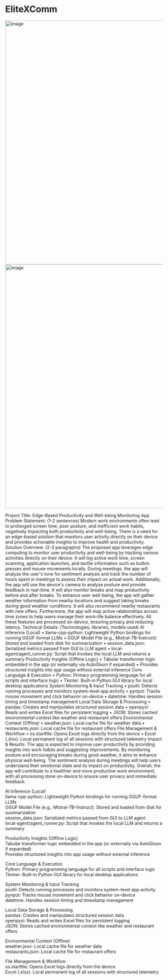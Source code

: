 # EliteXComm


<img width="872" height="779" alt="image" src="https://github.com/user-attachments/assets/2965e84e-eb51-49d9-bb18-d1b145458b84" />

<img width="869" height="779" alt="image" src="https://github.com/user-attachments/assets/9402d94a-2743-4c70-8dd8-9d1692556670" />

Project Title:  Edge-Based Productivity and Well-being Monitoring App
Problem Statement: (1-2 sentences) 
Modern work environments often lead to prolonged screen time, poor posture, and inefficient work habits, negatively impacting both productivity and well-being. There is a need for an edge-based solution that monitors user activity directly on their device and provides actionable insights to improve health and productivity.
Solution Overview: (2-3 paragraphs)
The proposed app leverages edge computing to monitor user productivity and well-being by tracking various activities directly on their device. It will log active work time, screen scanning, application launches, and tactile information such as button presses and mouse movements locally. During meetings, the app will analyze the user's tone for sentiment analysis and track the number of hours spent in meetings to assess their impact on actual work. Additionally, the app will use the device's camera to analyze posture and provide feedback in real-time. It will also monitor breaks and map productivity before and after breaks.
To enhance user well-being, the app will gather weather information from nearby locations and suggest taking breaks during good weather conditions. It will also recommend nearby restaurants with new offers. Furthermore, the app will map active relationships across time zones to help users manage their work-life balance effectively. All these features are processed on-device, ensuring privacy and reducing latency.
Technical Details: (Technologies, libraries, models used) 
AI Inference (Local)
•	llama-cpp-python: Lightweight Python bindings for running GGUF-format LLMs
•	GGUF Model File (e.g., Mistral-7B-Instruct): Stored and loaded from disk for summarization
•	session_data.json: Serialized metrics passed from GUI to LLM agent
•	local-agent/agent_runner.py: Script that invokes the local LLM and returns a summary
Productivity Insights (Offline Logic)
•	Tabular transformer logic embedded in the app (or externally via AutoGluon if expanded)
•	Provides structured insights into app usage without external inference
Core Language & Execution
•	Python: Primary programming language for all scripts and interface logic
•	Tkinter: Built-in Python GUI library for local desktop applications
System Monitoring & Input Tracking
•	psutil: Detects running processes and monitors system-level app activity
•	pynput: Tracks mouse movement and click behavior on-device
•	datetime: Handles session timing and timestamp management
Local Data Storage & Processing
•	pandas: Creates and manipulates structured session data
•	openpyxl: Reads and writes Excel files for persistent logging
•	JSON: Stores cached environmental context like weather and restaurant offers
Environmental Context (Offline)
•	weather.json: Local cache file for weather data
•	restaurants.json: Local cache file for restaurant offers
File Management & Workflow
•	os.startfile: Opens Excel logs directly from the device
•	Excel (.xlsx): Local permanent log of all sessions with structured telemetry
Impact & Results: 
The app is expected to improve user productivity by providing insights into work habits and suggesting improvements. By monitoring posture and encouraging breaks during good weather, it aims to enhance physical well-being. The sentiment analysis during meetings will help users understand their emotional state and its impact on productivity. Overall, the app will contribute to a healthier and more productive work environment, with all processing done on-device to ensure user privacy and immediate feedback.



AI Inference (Local)  
llama-cpp-python: Lightweight Python bindings for running GGUF-format LLMs  
GGUF Model File (e.g., Mistral-7B-Instruct): Stored and loaded from disk for summarization  
session_data.json: Serialized metrics passed from GUI to LLM agent  
local-agent/agent_runner.py: Script that invokes the local LLM and returns a summary  

Productivity Insights (Offline Logic)  
Tabular transformer logic embedded in the app (or externally via AutoGluon if expanded)  
Provides structured insights into app usage without external inference  

Core Language & Execution  
Python: Primary programming language for all scripts and interface logic  
Tkinter: Built-in Python GUI library for local desktop applications  

System Monitoring & Input Tracking  
psutil: Detects running processes and monitors system-level app activity  
pynput: Tracks mouse movement and click behavior on-device  
datetime: Handles session timing and timestamp management  

Local Data Storage & Processing  
pandas: Creates and manipulates structured session data  
openpyxl: Reads and writes Excel files for persistent logging  
JSON: Stores cached environmental context like weather and restaurant offers  

Environmental Context (Offline)  
weather.json: Local cache file for weather data  
restaurants.json: Local cache file for restaurant offers  



File Management & Workflow  
os.startfile: Opens Excel logs directly from the device  
Excel (.xlsx): Local permanent log of all sessions with structured telemetry  
